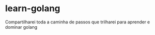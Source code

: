 # learn-golang
Compartilharei toda a caminha de passos que trilharei para aprender e dominar golang

